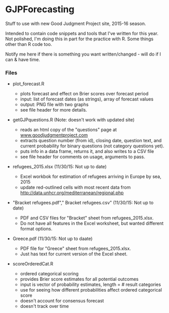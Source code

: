 # GJPForecasting
Stuff to use with new Good Judgment Project site, 2015-16 season.

Intended to contain code snippets and tools that I've written for this year.  Not polished, I'm doing this in part for the practice with R.  Some things other than R code too.

Notify me here if there is something you want written/changed - will do if I can & have time.

### Files
* plot_forecast.R
     + plots forecast and effect on Brier scores over forecast period
     + input: list of forecast dates (as strings), array of forecast values
     + output: PNG file with two graphs
     + see file header for more details.
     
* getGJPquestions.R (Note: doesn't work with updated site)
     + reads an html copy of the "questions" page at www.goodjudgmentproject.com
     + extracts question number (from id), closing date, question text, and current probability for binary questions (not category questions yet).
     + puts info in a data frame, returns it, and also writes to a CSV file
     + see file header for comments on usage, arguments to pass.
     
* refugees_2015.xlsx (11/30/15: Not up to date)
     + Excel workbok for estimation of refugees arriving in Europe by sea, 2015
     + update red-outlined cells with most recent data from http://data.unhcr.org/mediterranean/regional.php

* "Bracket refugees.pdf"," Bracket refugees.csv" (11/30/15: Not up to date)
     + PDF and CSV files for "Bracket" sheet from refugees_2015.xlsx.
     + Do not have all features in the Excel worksheet, but wanted different format options.
     
* Greece.pdf (11/30/15: Not up to daate)
     + PDF file for "Greece" sheet from refugees_2015.xlsx.  
     + Just has text for current version of the Excel sheet.
     
* scoreOrderedCat.R
     + ordered categorical scoring
     + provides Brier score estimates for all potential outcomes
     + input is vector of probability estimates, length = # result categories
     + use for seeing how different probabilities affect ordered categorical score
     + doesn't account for consensus forecast
     + doesn't track over time
     


